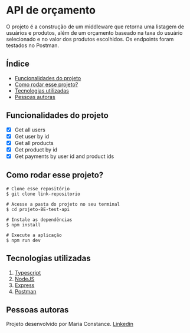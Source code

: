 # **API de orçamento**

O projeto é a construção de um middleware que retorna uma listagem de usuários e produtos, além de um orçamento baseado na taxa do usuário selecionado e no valor dos produtos escolhidos. Os endpoints foram testados no Postman.

## **Índice**
- <a href="#funcionalidades-do-projeto">Funcionalidades do projeto</a>
- <a href="#como-rodar-esse-projeto">Como rodar esse projeto?</a>
- <a href="#tecnologias-utilizadas">Tecnologias utilizadas</a>
- <a href="#pessoas-autoras">Pessoas autoras</a>

## **Funcionalidades do projeto**
- [x] Get all users
- [x] Get user by id
- [x] Get all products
- [x] Get product by id
- [x] Get payments by user id and product ids

## **Como rodar esse projeto?**

```
# Clone esse repositório
$ git clone link-repositorio

# Acesse a pasta do projeto no seu terminal
$ cd projeto-BE-test-api

# Instale as dependências
$ npm install 

# Execute a aplicação
$ npm run dev
```

## **Tecnologias utilizadas**
1. [Typescript](https://www.typescriptlang.org/)
2. [NodeJS](https://nodejs.org/)
3. [Express](https://expressjs.com/pt-br/)
4. [Postman](https://www.postman.com/)

## **Pessoas autoras**
Projeto desenvolvido por Maria Constance.
[Linkedin](https://www.linkedin.com/in/mariaconstance/)
